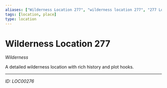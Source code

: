 ```yaml
---
aliases: ["Wilderness Location 277", "wilderness location 277", "277 Location Wilderness"]
tags: [location, place]
type: location
---
```


# Wilderness Location 277

*Wilderness*

A detailed wilderness location with rich history and plot hooks.

---
*ID: LOC00276*
